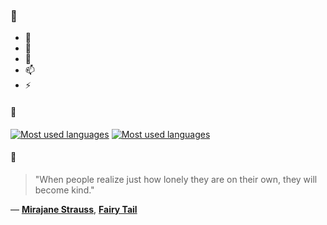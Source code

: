 ### 👋

- 🔭
- 🌱
- 💬
- 📫
- ⚡

#### 🧏

[![Most used languages](https://github-readme-stats-aynah.vercel.app/api/top-langs/?username=aynh&theme=solarized-dark&langs_count=6&layout=compact&hide_title=true)](https://github.com/anuraghazra/github-readme-stats#gh-dark-mode-only)
[![Most used languages](https://github-readme-stats-aynah.vercel.app/api/top-langs/?username=aynh&theme=solarized-light&langs_count=6&layout=compact&hide_title=true)](https://github.com/anuraghazra/github-readme-stats#gh-light-mode-only)

#### 💬

> "When people realize just how lonely they are on their own, they will become kind."

&mdash; [**Mirajane Strauss**](https://myanimelist.net/character.php?q=Mirajane%20Strauss&cat=character), [**Fairy Tail**](https://myanimelist.net/search/all?q=Fairy%20Tail&cat=all)
